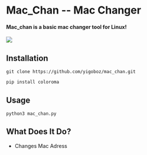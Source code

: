 # Mac_Chan -- Mac Changer

#### Mac_chan is a basic mac changer tool for Linux!

![](%C4%B0mage.PNG)

## Installation

```
git clone https://github.com/yigoboz/mac_chan.git
```
```
pip install coloroma
```

## Usage

```
python3 mac_chan.py
```

## What Does It Do?
- Changes Mac Adress 




